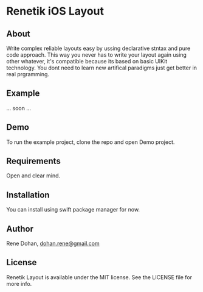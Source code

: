 # Renetik iOS Layout

## About
Write complex reliable layouts easy by ussing declarative stntax and pure code approach. This way you never has to write your layout again using other whatever, it's compatible because its based on basic UIKit technology. You dont need to learn new artifical paradigms just get better in real prgramming.

## Example

... soon ...

## Demo
To run the example project, clone the repo and open Demo project.

## Requirements
Open and clear mind.

## Installation
You can install using swift package manager for now.

## Author
Rene Dohan, dohan.rene@gmail.com

## License
Renetik Layout is available under the MIT license. See the LICENSE file for more info.
